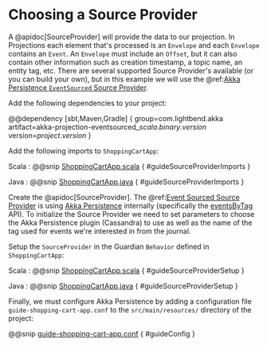 #  Choosing a Source Provider

A @apidoc[SourceProvider] will provide the data to our projection. 
In Projections each element that's processed is an `Envelope` and each `Envelope` contains an `Event`.
An `Envelope` must include an `Offset`, but it can also contain other information such as creation timestamp, a topic name, an entity tag, etc.
There are several supported Source Provider's available (or you can build your own), but in this example we will use the @ref:[Akka Persistence `EventSourced` Source Provider](../eventsourced.md).

Add the following dependencies to your project:

@@dependency [sbt,Maven,Gradle] {
  group=com.lightbend.akka
  artifact=akka-projection-eventsourced_$scala.binary.version$
  version=$project.version$
}

Add the following imports to `ShoppingCartApp`:

Scala
:  @@snip [ShoppingCartApp.scala](/examples/src/test/scala/docs/guide/ShoppingCartApp.scala) { #guideSourceProviderImports }

Java
:  @@snip [ShoppingCartApp.java](/examples/src/test/java/jdocs/guide/ShoppingCartApp.java) { #guideSourceProviderImports }

Create the @apidoc[SourceProvider].
The @ref:[Event Sourced Source Provider](../eventsourced.md) is using [Akka Persistence](https://doc.akka.io/docs/akka/current/typed/persistence.html) internally (specifically the [eventsByTag](https://doc.akka.io/docs/akka/current/persistence-query.html#eventsbytag-and-currenteventsbytag) API).
To initialize the Source Provider we need to set parameters to choose the Akka Persistence plugin (Cassandra) to use as well as the name of the tag used for events we're interested in from the journal.

Setup the `SourceProvider` in the Guardian `Behavior` defined in `ShoppingCartApp`:

Scala
:  @@snip [ShoppingCartApp.scala](/examples/src/test/scala/docs/guide/ShoppingCartApp.scala) { #guideSourceProviderSetup }

Java
:  @@snip [ShoppingCartApp.java](/examples/src/test/java/jdocs/guide/ShoppingCartApp.java) { #guideSourceProviderSetup }

Finally, we must configure Akka Persistence by adding a configuration file `guide-shopping-cart-app.conf` to the `src/main/resources/` directory of the project:

@@snip [guide-shopping-cart-app.conf](/examples/src/test/resources/guide-shopping-cart-app.conf) { #guideConfig }
